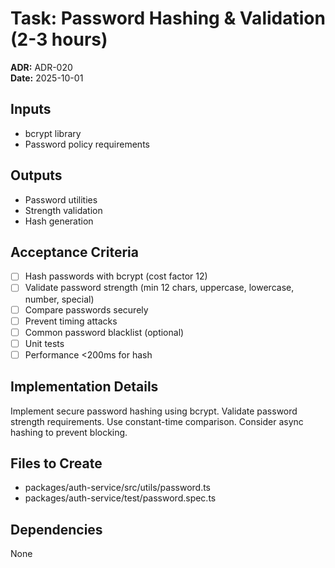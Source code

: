 # Task: Password Hashing & Validation (2-3 hours)
**ADR:** ADR-020  
**Date:** 2025-10-01

## Inputs
- bcrypt library
- Password policy requirements

## Outputs
- Password utilities
- Strength validation
- Hash generation

## Acceptance Criteria
- [ ] Hash passwords with bcrypt (cost factor 12)
- [ ] Validate password strength (min 12 chars, uppercase, lowercase, number, special)
- [ ] Compare passwords securely
- [ ] Prevent timing attacks
- [ ] Common password blacklist (optional)
- [ ] Unit tests
- [ ] Performance <200ms for hash

## Implementation Details
Implement secure password hashing using bcrypt. Validate password strength requirements. Use constant-time comparison. Consider async hashing to prevent blocking.

## Files to Create
- packages/auth-service/src/utils/password.ts
- packages/auth-service/test/password.spec.ts

## Dependencies
None